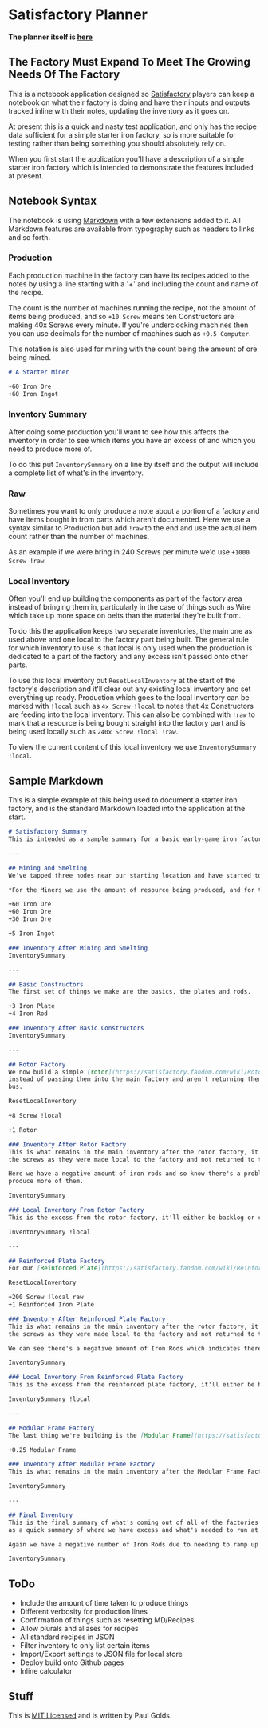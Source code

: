 # Satisfactory Planner

**The planner itself is [here](https://normalvector.github.io/satisfactory_planner/)**

## The Factory Must Expand To Meet The Growing Needs Of The Factory

This is a notebook application designed so [Satisfactory](https://www.satisfactorygame.com/) players can keep a notebook on what their factory is doing and have their inputs and outputs tracked inline with their notes, updating the inventory as it goes on.

At present this is a quick and nasty test application, and only has the recipe data sufficient for a simple starter iron factory, so is more suitable for testing rather than being something you should absolutely rely on.

When you first start the application you'll have a description of a simple starter iron factory which is intended to demonstrate the features included at present.

## Notebook Syntax
The notebook is using [Markdown](https://www.markdownguide.org/basic-syntax/) with a few extensions added to it. All Markdown features are available from typography such as headers to links and so forth.

### Production
Each production machine in the factory can have its recipes added to the notes by using a line starting with a '+' and including the count and name of the recipe.

The count is the number of machines running the recipe, not the amount of items being produced, and so ```+10 Screw``` means ten Constructors are making 40x Screws every minute. If you're underclocking machines then you can use decimals for the number of machines such as ```+0.5 Computer```.

This notation is also used for mining with the count being the amount of ore being mined.

```markdown
# A Starter Miner

+60 Iron Ore
+60 Iron Ingot
```

### Inventory Summary
After doing some production you'll want to see how this affects the inventory in order to see which items you have an excess of and which you need to produce more of.

To do this put ```InventorySummary``` on a line by itself and the output will include a complete list of what's in the inventory.

### Raw
Sometimes you want to only produce a note about a portion of a factory and have items bought in from parts which aren't documented. Here we use a syntax similar to Production but add ```!raw``` to the end and use the actual item count rather than the number of machines.

As an example if we were bring in 240 Screws per minute we'd use ```+1000 Screw !raw```.

### Local Inventory
Often you'll end up building the components as part of the factory area instead of bringing them in, particularly in the case of things such as Wire which take up more space on belts than the material they're built from.

To do this the application keeps two separate inventories, the main one as used above and one local to the factory part being built. The general rule for which inventory to use is that local is only used when the production is dedicated to a part of the factory and any excess isn't passed onto other parts.

To use this local inventory put ```ResetLocalInventory``` at the start of the factory's description and it'll clear out any existing local inventory and set everything up ready. Production which goes to the local inventory can be marked with ```!local``` such as ```4x Screw !local``` to notes that 4x Constructors are feeding into the local inventory. This can also be combined with ```!raw``` to mark that a resource is being bought straight into the factory part and is being used locally such as ```240x Screw !local !raw```.

To view the current content of this local inventory we use ```InventorySummary !local```.

## Sample Markdown
This is a simple example of this being used to document a starter iron factory, and is the standard Markdown loaded into the application at the start.

```markdown
# Satisfactory Summary
This is intended as a sample summary for a basic early-game iron factory in order to show how the system works.

---

## Mining and Smelting
We've tapped three nodes near our starting location and have started to smelt some of the results.

*For the Miners we use the amount of resource being produced, and for the Smelters (and all other production) we use the number of machines*

+60 Iron Ore
+60 Iron Ore
+30 Iron Ore

+5 Iron Ingot

### Inventory After Mining and Smelting
InventorySummary

--- 

## Basic Constructors
The first set of things we make are the basics, the plates and rods.

+3 Iron Plate
+4 Iron Rod

### Inventory After Basic Constructors
InventorySummary

---

## Rotor Factory
We now build a simple [rotor](https://satisfactory.fandom.com/wiki/Rotor) factory and, for efficiency, we make the screws locally
instead of passing them into the main factory and aren't returning them to the main
bus.

ResetLocalInventory

+8 Screw !local

+1 Rotor

### Inventory After Rotor Factory
This is what remains in the main inventory after the rotor factory, it doesn't include
the screws as they were made local to the factory and not returned to the main inventory.

Here we have a negative amount of iron rods and so know there's a problem and we need to
produce more of them.

InventorySummary

### Local Inventory From Rotor Factory
This is the excess from the rotor factory, it'll either be backlog or could be thrown in a Sink.

InventorySummary !local

---

## Reinforced Plate Factory
For our [Reinforced Plate](https://satisfactory.fandom.com/wiki/Reinforced_Iron_Plate) Factory we'll do things slightly differently and will be importing the screws from an (undocumented) screw factory directly into our local storage by using the '!raw' specifier.

ResetLocalInventory

+200 Screw !local raw
+1 Reinforced Iron Plate

### Inventory After Reinforced Plate Factory
This is what remains in the main inventory after the rotor factory, it doesn't include
the screws as they were made local to the factory and not returned to the main inventory.

We can see there's a negative amount of Iron Rods which indicates there's going to be a shortage of them and we should increase the number of them we're producing.

InventorySummary

### Local Inventory From Reinforced Plate Factory
This is the excess from the reinforced plate factory, it'll either be backlog or could be thrown in a Sink.

InventorySummary !local

---

## Modular Frame Factory
The last thing we're building is the [Modular Frame](https://satisfactory.fandom.com/wiki/Modular_Frame) Factory. As this is an early game factory we're only going to be running the Assembler at quarter speed.

+0.25 Modular Frame

### Inventory After Modular Frame Factory
This is what remains in the main inventory after the Modular Frame Factory. We're starting to see decimals as we're running production at partial speeds here.

InventorySummary

---

## Final Inventory
This is the final summary of what's coming out of all of the factories and can be used
as a quick summary of where we have excess and what's needed to run at full capacity.

Again we have a negative number of Iron Rods due to needing to ramp up their production.

InventorySummary
```
## ToDo
* Include the amount of time taken to produce things
* Different verbosity for production lines
* Confirmation of things such as resetting MD/Recipes
* Allow plurals and aliases for recipes
* All standard recipes in JSON
* Filter inventory to only list certain items
* Import/Export settings to JSON file for local store
* Deploy build onto Github pages
* Inline calculator

## Stuff

This is [MIT Licensed](https://opensource.org/licenses/MIT) and is written by Paul Golds.